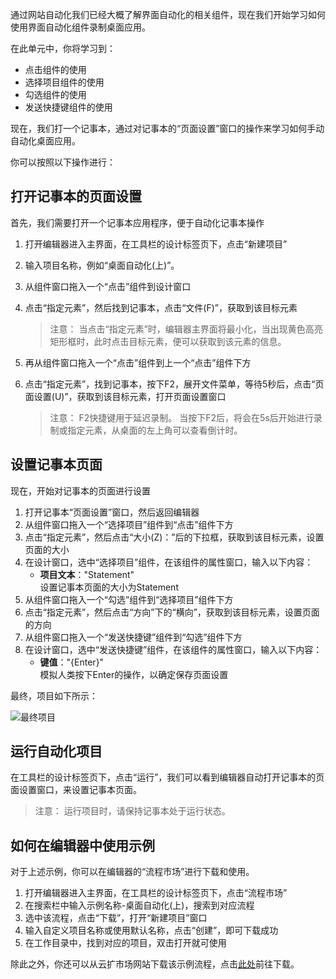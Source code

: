 通过网站自动化我们已经大概了解界面自动化的相关组件，现在我们开始学习如何使用界面自动化组件录制桌面应用。

在此单元中，你将学习到：
- 点击组件的使用
- 选择项目组件的使用
- 勾选组件的使用
- 发送快捷键组件的使用

现在，我们打一个记事本，通过对记事本的“页面设置”窗口的操作来学习如何手动自动化桌面应用。

你可以按照以下操作进行：
## 打开记事本的页面设置
首先，我们需要打开一个记事本应用程序，便于自动化记事本操作
1. 打开编辑器进入主界面，在工具栏的设计标签页下，点击“新建项目”
2. 输入项目名称，例如“桌面自动化(上)”。
3. 从组件窗口拖入一个“点击”组件到设计窗口
4. 点击“指定元素”，然后找到记事本，点击“文件(F)”，获取到该目标元素

    >注意：
    >当点击“指定元素”时，编辑器主界面将最小化，当出现黄色高亮矩形框时，此时点击目标元素，便可以获取到该元素的信息。

5. 再从组件窗口拖入一个“点击”组件到上一个“点击”组件下方
6. 点击“指定元素”，找到记事本，按下F2，展开文件菜单，等待5秒后，点击“页面设置(U)”，获取到该目标元素，打开页面设置窗口

    >注意：
    >F2快捷键用于延迟录制。
    >当按下F2后，将会在5s后开始进行录制或指定元素，从桌面的左上角可以查看倒计时。

## 设置记事本页面
现在，开始对记事本的页面进行设置
1. 打开记事本“页面设置”窗口，然后返回编辑器
2. 从组件窗口拖入一个“选择项目”组件到“点击”组件下方
3. 点击“指定元素”，然后点击“大小(Z)：”后的下拉框，获取到该目标元素，设置页面的大小
4. 在设计窗口，选中“选择项目”组件，在该组件的属性窗口，输入以下内容：
    - **项目文本**："Statement"</br>设置记事本页面的大小为Statement
5. 从组件窗口拖入一个“勾选”组件到“选择项目”组件下方
6. 点击“指定元素”，然后点击“方向”下的“横向”，获取到该目标元素，设置页面的方向
7. 从组件窗口拖入一个“发送快捷键”组件到“勾选”组件下方
8. 在设计窗口，选中“发送快捷键”组件，在该组件的属性窗口，输入以下内容：
    - **键值**："{Enter}"</br>模拟人类按下Enter的操作，以确定保存页面设置

最终，项目如下所示：

![最终项目](https://docimages.blob.core.chinacloudapi.cn/images/EncooLearn/DesktopAutomation/DesktopAutomation1.jpg)

## 运行自动化项目
在工具栏的设计标签页下，点击“运行”，我们可以看到编辑器自动打开记事本的页面设置窗口，来设置记事本页面。

> 注意：
> 运行项目时，请保持记事本处于运行状态。

## 如何在编辑器中使用示例
对于上述示例，你可以在编辑器的“流程市场”进行下载和使用。
1. 打开编辑器进入主界面，在工具栏的设计标签页下，点击“流程市场”
2. 在搜索栏中输入示例名称-桌面自动化(上)，搜索到对应流程
3. 选中该流程，点击“下载”，打开“新建项目”窗口
4. 输入自定义项目名称或使用默认名称，点击“创建”，即可下载成功
5. 在工作目录中，找到对应的项目，双击打开就可使用

除此之外，你还可以从云扩市场网站下载该示例流程，点击[此处]()前往下载。

